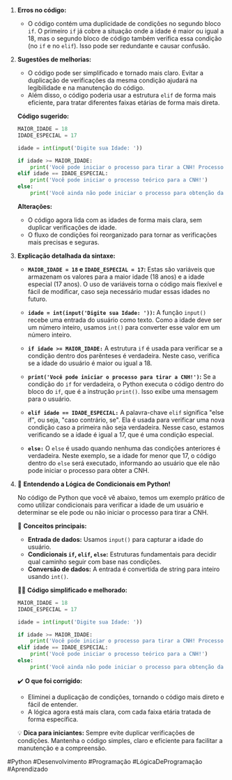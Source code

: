 1. **Erros no código:**
   - O código contém uma duplicidade de condições no segundo bloco `if`. O primeiro `if` já cobre a situação onde a idade é maior ou igual a 18, mas o segundo bloco de código também verifica essa condição (no `if` e no `elif`). Isso pode ser redundante e causar confusão.

2. **Sugestões de melhorias:**
   - O código pode ser simplificado e tornado mais claro. Evitar a duplicação de verificações da mesma condição ajudará na legibilidade e na manutenção do código.
   - Além disso, o código poderia usar a estrutura `elif` de forma mais eficiente, para tratar diferentes faixas etárias de forma mais direta.

   **Código sugerido:**
   ```python
   MAIOR_IDADE = 18
   IDADE_ESPECIAL = 17

   idade = int(input('Digite sua Idade: '))

   if idade >= MAIOR_IDADE:
       print('Você pode iniciar o processo para tirar a CNH! Processo prático e teórico iniciado.')
   elif idade == IDADE_ESPECIAL:
       print('Você pode iniciar o processo teórico para a CNH!')
   else:
       print('Você ainda não pode iniciar o processo para obtenção da CNH!')
   ```

   **Alterações:**
   - O código agora lida com as idades de forma mais clara, sem duplicar verificações de idade.
   - O fluxo de condições foi reorganizado para tornar as verificações mais precisas e seguras.

3. **Explicação detalhada da sintaxe:**

   - **`MAIOR_IDADE = 18` e `IDADE_ESPECIAL = 17`:** Estas são variáveis que armazenam os valores para a maior idade (18 anos) e a idade especial (17 anos). O uso de variáveis torna o código mais flexível e fácil de modificar, caso seja necessário mudar essas idades no futuro.
   
   - **`idade = int(input('Digite sua Idade: '))`:** A função `input()` recebe uma entrada do usuário como texto. Como a idade deve ser um número inteiro, usamos `int()` para converter esse valor em um número inteiro.
   
   - **`if idade >= MAIOR_IDADE:`** A estrutura `if` é usada para verificar se a condição dentro dos parênteses é verdadeira. Neste caso, verifica se a idade do usuário é maior ou igual a 18.
   
   - **`print('Você pode iniciar o processo para tirar a CNH!')`:** Se a condição do `if` for verdadeira, o Python executa o código dentro do bloco do `if`, que é a instrução `print()`. Isso exibe uma mensagem para o usuário.
   
   - **`elif idade == IDADE_ESPECIAL:`** A palavra-chave `elif` significa "else if", ou seja, "caso contrário, se". Ela é usada para verificar uma nova condição caso a primeira não seja verdadeira. Nesse caso, estamos verificando se a idade é igual a 17, que é uma condição especial.
   
   - **`else:`** O `else` é usado quando nenhuma das condições anteriores é verdadeira. Neste exemplo, se a idade for menor que 17, o código dentro do `else` será executado, informando ao usuário que ele não pode iniciar o processo para obter a CNH.

4. 🚗 **Entendendo a Lógica de Condicionais em Python!**

   No código de Python que você vê abaixo, temos um exemplo prático de como utilizar condicionais para verificar a idade de um usuário e determinar se ele pode ou não iniciar o processo para tirar a CNH.

   🔑 **Conceitos principais:**
   - **Entrada de dados:** Usamos `input()` para capturar a idade do usuário.
   - **Condicionais `if`, `elif`, `else`:** Estruturas fundamentais para decidir qual caminho seguir com base nas condições.
   - **Conversão de dados:** A entrada é convertida de string para inteiro usando `int()`.

   🧑‍💻 **Código simplificado e melhorado:**

   ```python
   MAIOR_IDADE = 18
   IDADE_ESPECIAL = 17

   idade = int(input('Digite sua Idade: '))

   if idade >= MAIOR_IDADE:
       print('Você pode iniciar o processo para tirar a CNH! Processo prático e teórico iniciado.')
   elif idade == IDADE_ESPECIAL:
       print('Você pode iniciar o processo teórico para a CNH!')
   else:
       print('Você ainda não pode iniciar o processo para obtenção da CNH!')
   ```

   ✔️ **O que foi corrigido:**
   - Eliminei a duplicação de condições, tornando o código mais direto e fácil de entender.
   - A lógica agora está mais clara, com cada faixa etária tratada de forma específica.

   💡 **Dica para iniciantes:** Sempre evite duplicar verificações de condições. Mantenha o código simples, claro e eficiente para facilitar a manutenção e a compreensão.

#Python #Desenvolvimento #Programação #LógicaDeProgramação #Aprendizado
